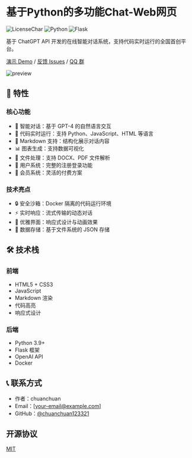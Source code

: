 # 基于Python的多功能Chat-Web网页

![License](https://img.shields.io/badge/license-MIT-blue.svg)Char
![Python](https://img.shields.io/badge/python-3.9+-blue.svg)
![Flask](https://img.shields.io/badge/flask-2.0.1-green.svg)

基于 ChatGPT API 开发的在线智能对话系统，支持代码实时运行的全国首创平台。

[演示 Demo](your-demo-url) / [反馈 Issues](your-issues-url) / [QQ 群](your-qq-group)

![preview](your-preview-image-url)

## 🌟 特性

### 核心功能
- 💬 智能对话：基于 GPT-4 的自然语言交互
- 🚀 代码实时运行：支持 Python、JavaScript、HTML 等语言
- 📝 Markdown 支持：结构化展示对话内容
- 📊 图表生成：支持数据可视化
- 📁 文件处理：支持 DOCX、PDF 文件解析
- 👥 用户系统：完整的注册登录功能
- 💎 会员系统：灵活的付费方案

### 技术亮点
- 🔒 安全沙箱：Docker 隔离的代码运行环境
- ⚡ 实时响应：流式传输的动态对话
- 🎨 优雅界面：响应式设计与动画效果
- 💾 数据存储：基于文件系统的 JSON 存储

## 🛠️ 技术栈

### 前端
- HTML5 + CSS3
- JavaScript
- Markdown 渲染
- 代码高亮
- 响应式设计

### 后端
- Python 3.9+
- Flask 框架
- OpenAI API
- Docker

## 📞 联系方式

- 作者：chuanchuan
- Email：[your-email@example.com]
- GitHub：[@chuanchuan123321](https://github.com/chuanchuan123321)

## 开源协议

[MIT](./LICENSE)
